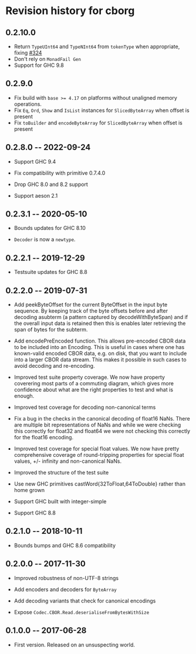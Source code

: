 # Revision history for cborg

## 0.2.10.0

* Return `TypeUInt64` and `TypeNInt64` from `tokenType` when appropriate, fixing [#324](https://github.com/well-typed/cborg/issues/324)
* Don't rely on `MonadFail Gen`
* Support for GHC 9.8

## 0.2.9.0

* Fix build with `base >= 4.17` on platforms without unaligned memory operations.
* Fix `Eq`, `Ord`, `Show` and `IsList` instances for `SlicedByteArray` when offset is present
* Fix `toBuilder` and `encodeByteArray` for `SlicedByteArray` when offset is present

## 0.2.8.0  -- 2022-09-24

* Support GHC 9.4

* Fix compatibility with primitive 0.7.4.0

* Drop GHC 8.0 and 8.2 support

* Support aeson 2.1


## 0.2.3.1  -- 2020-05-10

* Bounds updates for GHC 8.10

* `Decoder` is now a `newtype`.

## 0.2.2.1  -- 2019-12-29

* Testsuite updates for GHC 8.8

## 0.2.2.0  -- 2019-07-31

* Add peekByteOffset for the current ByteOffset in the input byte sequence.
  By keeping track of the byte offsets before and after decoding asubterm
  (a pattern captured by decodeWithByteSpan) and if the overall input data
  is retained then this is enables later retrieving the span of bytes for
  the subterm.

* Add encodePreEncoded function. This allows pre-encoded CBOR data to be
  included into an Encoding. This is useful in cases where one has known-valid
  encoded CBOR data, e.g. on disk, that you want to include into a larger CBOR
  data stream. This makes it possible in such cases to avoid decoding and
  re-encoding.

* Improved test suite property coverage. We now have property coverering most
  parts of a commuting diagram, which gives more confidence about what are
  the right properties to test and what is enough.

* Improved test coverage for decoding non-canonical terms

* Fix a bug in the checks in the canonical decoding of float16 NaNs. There
  are multiple bit representations of NaNs and while we were checking this
  correctly for float32 and float64 we were not checking this correctly for
  the float16 encoding.

* Improved test coverage for special float values. We now have pretty
  comprehensive coverage of round-tripping properties for special float
  values, +/- infinity and non-canonical NaNs.

* Improved the structure of the test suite

* Use new GHC primitives castWord{32ToFloat,64ToDouble} rather than home grown

* Support GHC built with integer-simple

* Support GHC 8.8

## 0.2.1.0  -- 2018-10-11

* Bounds bumps and GHC 8.6 compatibility

## 0.2.0.0  -- 2017-11-30

* Improved robustness of non-UTF-8 strings

* Add encoders and decoders for `ByteArray`

* Add decoding variants that check for canonical encodings

* Expose `Codec.CBOR.Read.deserialiseFromBytesWithSize`

## 0.1.0.0  -- 2017-06-28

* First version. Released on an unsuspecting world.

